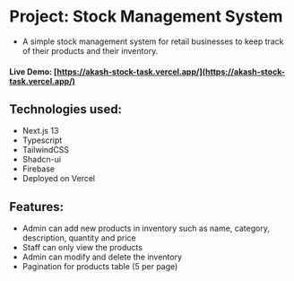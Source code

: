 # Project: Stock Management System

- A simple stock management system for retail businesses to keep track of their products and their inventory.

#### Live Demo: [https://akash-stock-task.vercel.app/](https://akash-stock-task.vercel.app/)

## Technologies used: 
* Next.js 13
* Typescript
* TailwindCSS
* Shadcn-ui
* Firebase
* Deployed on Vercel

## Features:
- Admin can add new products in inventory such as name, category, description, quantity and price
- Staff can only view the products
- Admin can modify and delete the inventory
- Pagination for products table (5 per page)


